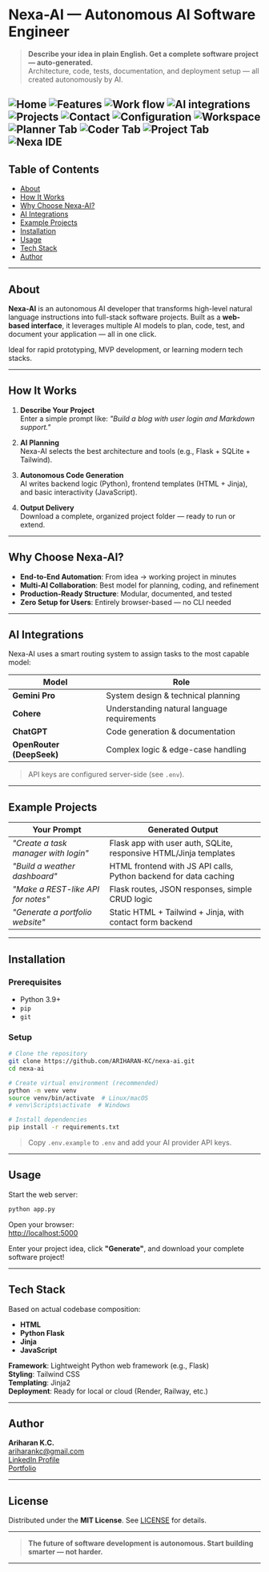 # Nexa-AI — Autonomous AI Software Engineer

> **Describe your idea in plain English. Get a complete software project — auto-generated.**  
> Architecture, code, tests, documentation, and deployment setup — all created autonomously by AI.

![Home](imgs/image.png)
![Features](imgs/image-1.png)
![Work flow](imgs/image-2.png)
![AI integrations](imgs/image-3.png)
![Projects](imgs/image-4.png)
![Contact](imgs/image-5.png)
![Configuration](imgs/image-6.png)
![Workspace](imgs/image-7.png)
![Planner Tab](imgs/image-8.png)
![Coder Tab](imgs/image-9.png)
![Project Tab](imgs/image-10.png)
![Nexa IDE](imgs/image-11.png)
---

## Table of Contents

- [About](#-about)
- [How It Works](#-how-it-works)
- [Why Choose Nexa-AI?](#-why-choose-nexa-ai)
- [AI Integrations](#-ai-integrations)
- [Example Projects](#-example-projects)
- [Installation](#-installation)
- [Usage](#-usage)
- [Tech Stack](#-tech-stack)
- [Author](#-author)

---

## About

**Nexa-AI** is an autonomous AI developer that transforms high-level natural language instructions into full-stack software projects. Built as a **web-based interface**, it leverages multiple AI models to plan, code, test, and document your application — all in one click.

Ideal for rapid prototyping, MVP development, or learning modern tech stacks.

---

## How It Works

1. **Describe Your Project**  
   Enter a simple prompt like: _"Build a blog with user login and Markdown support."_

2. **AI Planning**  
   Nexa-AI selects the best architecture and tools (e.g., Flask + SQLite + Tailwind).

3. **Autonomous Code Generation**  
   AI writes backend logic (Python), frontend templates (HTML + Jinja), and basic interactivity (JavaScript).

4. **Output Delivery**  
   Download a complete, organized project folder — ready to run or extend.

---

## Why Choose Nexa-AI?

- **End-to-End Automation**: From idea → working project in minutes  
- **Multi-AI Collaboration**: Best model for planning, coding, and refinement  
- **Production-Ready Structure**: Modular, documented, and tested  
- **Zero Setup for Users**: Entirely browser-based — no CLI needed

---

## AI Integrations

Nexa-AI uses a smart routing system to assign tasks to the most capable model:

| Model | Role |
|------|------|
| **Gemini Pro** | System design & technical planning |
| **Cohere** | Understanding natural language requirements |
| **ChatGPT** | Code generation & documentation |
| **OpenRouter (DeepSeek)** | Complex logic & edge-case handling |

> API keys are configured server-side (see `.env`).

---

## Example Projects

| Your Prompt | Generated Output |
|-----------|------------------|
| _"Create a task manager with login"_ | Flask app with user auth, SQLite, responsive HTML/Jinja templates |
| _"Build a weather dashboard"_ | HTML frontend with JS API calls, Python backend for data caching |
| _"Make a REST-like API for notes"_ | Flask routes, JSON responses, simple CRUD logic |
| _"Generate a portfolio website"_ | Static HTML + Tailwind + Jinja, with contact form backend |

---

## Installation

### Prerequisites
- Python 3.9+
- `pip`
- `git`

### Setup

```bash
# Clone the repository
git clone https://github.com/ARIHARAN-KC/nexa-ai.git
cd nexa-ai

# Create virtual environment (recommended)
python -m venv venv
source venv/bin/activate  # Linux/macOS
# venv\Scripts\activate  # Windows

# Install dependencies
pip install -r requirements.txt
```

> Copy `.env.example` to `.env` and add your AI provider API keys.

---

## Usage

Start the web server:

```bash
python app.py
```

Open your browser:  
[http://localhost:5000](http://localhost:5000)

Enter your project idea, click **"Generate"**, and download your complete software project!

---

## Tech Stack

Based on actual codebase composition:

- **HTML**  
- **Python Flask**  
- **Jinja**   
- **JavaScript**   

**Framework**: Lightweight Python web framework (e.g., Flask)  
**Styling**: Tailwind CSS  
**Templating**: Jinja2  
**Deployment**: Ready for local or cloud (Render, Railway, etc.)

---

## Author

**Ariharan K.C.**  
ariharankc@gmail.com  
[LinkedIn Profile](https://linkedin.com/in/your-profile)  
[Portfolio](https://yourportfolio.com)

---

## License

Distributed under the **MIT License**. See [LICENSE](LICENSE) for details.

---

> **The future of software development is autonomous. Start building smarter — not harder.**

---
